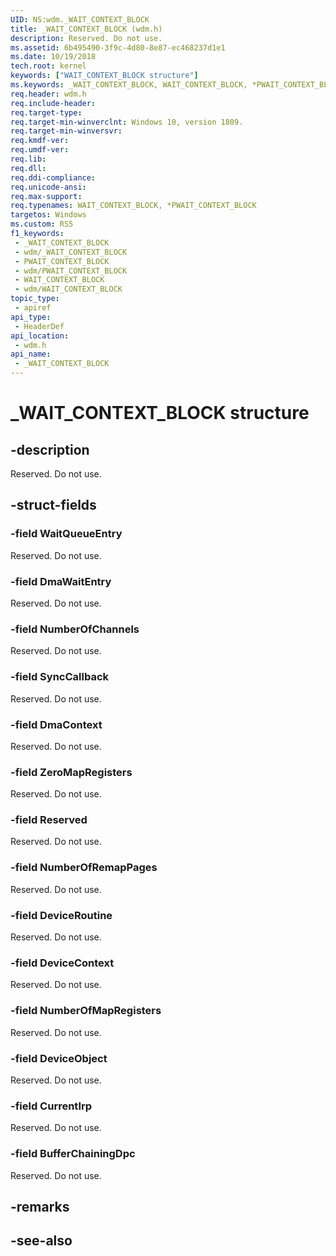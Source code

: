 ```yaml
---
UID: NS:wdm._WAIT_CONTEXT_BLOCK
title: _WAIT_CONTEXT_BLOCK (wdm.h)
description: Reserved. Do not use.
ms.assetid: 6b495490-3f9c-4d80-8e87-ec468237d1e1
ms.date: 10/19/2018
tech.root: kernel
keywords: ["WAIT_CONTEXT_BLOCK structure"]
ms.keywords: _WAIT_CONTEXT_BLOCK, WAIT_CONTEXT_BLOCK, *PWAIT_CONTEXT_BLOCK,
req.header: wdm.h
req.include-header: 
req.target-type: 
req.target-min-winverclnt: Windows 10, version 1809.
req.target-min-winversvr: 
req.kmdf-ver: 
req.umdf-ver: 
req.lib: 
req.dll: 
req.ddi-compliance: 
req.unicode-ansi: 
req.max-support: 
req.typenames: WAIT_CONTEXT_BLOCK, *PWAIT_CONTEXT_BLOCK
targetos: Windows
ms.custom: RS5
f1_keywords:
 - _WAIT_CONTEXT_BLOCK
 - wdm/_WAIT_CONTEXT_BLOCK
 - PWAIT_CONTEXT_BLOCK
 - wdm/PWAIT_CONTEXT_BLOCK
 - WAIT_CONTEXT_BLOCK
 - wdm/WAIT_CONTEXT_BLOCK
topic_type:
 - apiref
api_type:
 - HeaderDef
api_location:
 - wdm.h
api_name:
 - _WAIT_CONTEXT_BLOCK
---
```


# _WAIT_CONTEXT_BLOCK structure


## -description

Reserved. Do not use.

## -struct-fields

### -field WaitQueueEntry

Reserved. Do not use.

### -field DmaWaitEntry

Reserved. Do not use.

### -field NumberOfChannels

Reserved. Do not use.

### -field SyncCallback

Reserved. Do not use.

### -field DmaContext

Reserved. Do not use.

### -field ZeroMapRegisters

Reserved. Do not use.

### -field Reserved

Reserved. Do not use.

### -field NumberOfRemapPages

Reserved. Do not use.

### -field DeviceRoutine

Reserved. Do not use.

### -field DeviceContext

Reserved. Do not use.

### -field NumberOfMapRegisters

Reserved. Do not use.

### -field DeviceObject

Reserved. Do not use.

### -field CurrentIrp

Reserved. Do not use.

### -field BufferChainingDpc

Reserved. Do not use.

## -remarks

## -see-also

